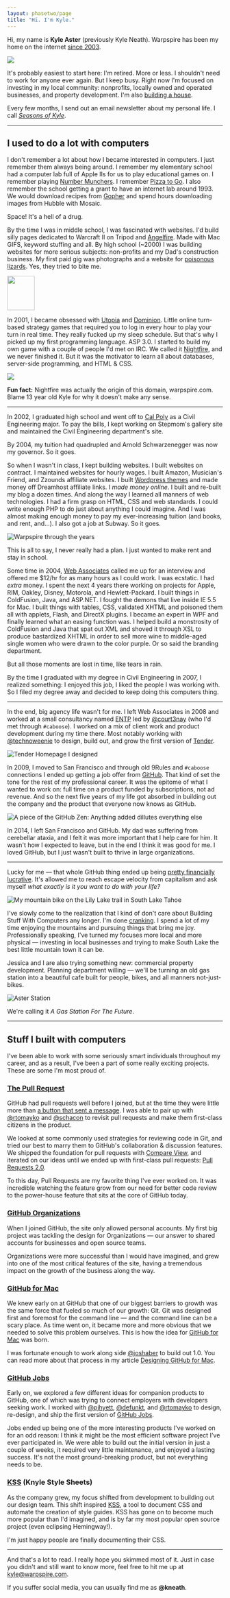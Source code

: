 ```yaml
---
layout: phasetwo/page
title: "Hi. I'm Kyle."
---
```


Hi, my name is **Kyle Aster** (previously Kyle Neath). Warpspire has been my home on the internet [since 2003](https://web.archive.org/web/20031230052204/http://www.warpspire.com/).

<div class="about-image">
  <img src="https://assets.warpspire.com/images/site/dubious-kyle.jpg" />
</div>

It's probably easiest to start here: I'm retired. More or less. I shouldn't need to work for anyone ever again. But I keep busy. Right now I'm focused on investing in my local community: nonprofits, locally owned and operated businesses, and property development. I'm also [building a house](/asterpines).

Every few months, I send out an email newsletter about my personal life. I call [_Seasons of Kyle_](https://buttondown.email/kneath/).

* * * *

## I used to do a lot with computers

I don't remember a lot about how I became interested in computers. I just remember them always being around. I remember my elementary school had a computer lab full of Apple IIs for us to play educational games on. I remember playing [Number Munchers](https://en.wikipedia.org/wiki/Number_Munchers). I remember [Pizza to Go](https://www.mobygames.com/game/pizza-to-go). I also remember the school getting a grant to have an internet lab around 1993. We would download recipes from [Gopher](https://en.wikipedia.org/wiki/Gopher_(protocol)) and spend hours downloading images from Hubble with Mosaic. 

Space! It's a hell of a drug.

By the time I was in middle school, I was fascinated with websites. I'd build silly pages dedicated to Warcraft II on Tripod and [Angelfire](https://www.angelfire.com/ak/locher/). Made with Mac GIFS, keyword stuffing and all. By high school (~2000) I was building websites for more serious subjects: non-profits and my Dad's construction business. My first paid gig was photographs and a website for [poisonous lizards](https://www.helodermahorridum.com/). Yes, they tried to bite me.

<div class="inline-img">
<img src="https://assets.warpspire.com/images/about/madewithmac.gif" width="64" height="80" />
</div>

In 2001, I became obsessed with [Utopia](http://dominion.opendominion.net/) and [Dominion](http://dominion.opendominion.net/). Little online turn-based strategy games that required you to log in every hour to play your turn in real time. They really fucked up my sleep schedule. But that's why I picked up my first programming language. ASP 3.0. I started to build my own game with a couple of people I'd met on IRC. We called it [Nightfire](https://github.com/kneath/nightfire/), and we never finished it. But it was the motivator to learn all about databases, server-side programming, and HTML & CSS.

<div class="inline-img">
<img src="https://assets.warpspire.com/images/about/nightfire.gif" />
</div>

**Fun fact:** Nightfire was actually the origin of this domain, warpspire.com. Blame 13 year old Kyle for why it doesn't make any sense.

* * * *

In 2002, I graduated high school and went off to [Cal Poly](https://www.calpoly.edu/) as a Civil Engineering major. To pay the bills, I kept working on Stepmom's gallery site and maintained the Civil Engineering department's site.

By 2004, my tuition had quadrupled and Arnold Schwarzenegger was now my governor. So it goes.

So when I wasn't in class, I kept building websites. I built websites on contract. I maintained websites for hourly wages. I built Amazon, Musician's Friend, and Zzounds affiliate websites. I built [Wordpress themes](https://warpspire.com/hemingway/) and made money off Dreamhost affiliate links. I _made money online_. I built and re-built my blog a dozen times. And along the way I learned all manners of web technologies. I had a firm grasp on HTML, CSS and web standards. I could write enough PHP to do just about anything I could imagine. And I was almost making enough money to pay my ever-increasing tuition (and books, and rent, and…). I also got a job at Subway. So it goes.

![Warpspire through the years](https://assets.warpspire.com/images/about/warpspirethroughtheyears.png)

This is all to say, I never really had a plan. I just wanted to make rent and stay in school. 

Some time in 2004, [Web Associates](https://www.crunchbase.com/organization/web-associates) called me up for an interview and offered me $12/hr for as many hours as I could work. I was ecstatic. I had _extra_ money. I spent the next 4 years there working on projects for Apple, RIM, Oakley, Disney, Motorola, and Hewlett-Packard. I built things in ColdFusion, Java, and ASP.NET. I fought the demons that live inside IE 5.5 for Mac. I built things with tables, CSS, validated XHTML and poisoned them all with applets, Flash, and DirectX plugins. I became an expert in WPF and finally learned what an easing function was. I helped build a monstrosity of ColdFusion and Java that spat out XML and shoved it through XSL to produce bastardized XHTML in order to sell more wine to middle-aged single women who were drawn to the color purple. Or so said the branding department.

But all those moments are lost in time, like tears in rain.

By the time I graduated with my degree in Civil Engineering in 2007, I realized something: I enjoyed this job, I liked the people I was working with. So I filed my degree away and decided to keep doing this computers thing.

* * * *

In the end, big agency life wasn't for me. I left Web Associates in 2008 and worked at a small consultancy named [ENTP](http://entp.com/) led by [@court3nay](https://twitter.com/court3nay) (who I'd met through `#caboose`). I worked on a mix of client work and product development during my time there. Most notably working with [@technoweenie](http://techno-weenie.net/) to design, build out, and grow the first version of [Tender](https://tenderapp.com).

![Tender Homepage I designed](https://assets.warpspire.com/images/about/tenderapp.jpg)

In 2009, I moved to San Francisco and through old 9Rules and `#caboose` connections I ended up getting a job offer from [GitHub](https://github.com). That kind of set the tone for the rest of my professional career. It was the epitome of what I wanted to work on: full time on a product funded by subscriptions, not ad revenue. And so the next five years of my life got absorbed in building out the company and the product that everyone now knows as GitHub.

![A piece of the GitHub Zen: Anything added dillutes everything else](https://assets.warpspire.com/images/about/github-zen.jpg)

In 2014, I left San Francisco and GitHub. My dad was suffering from cerebellar ataxia, and I felt it was more important that I help care for him. It wasn't how I expected to leave, but in the end I think it was good for me. I loved GitHub, but I just wasn't built to thrive in large organizations.

* * * *

Lucky for me — that whole GitHub thing ended up being [pretty financially lucrative](https://news.microsoft.com/announcement/microsoft-acquires-github/). It's allowed me to reach escape velocity from capitalism and ask myself _what exactly is it you want to do with your life?_ 

![My mountain bike on the Lily Lake trail in South Lake Tahoe](https://assets.warpspire.com/images/about/mountain-biking.jpg)

I've slowly come to the realization that I kind of don't care about Building Stuff With Computers any longer. I'm done [cranking](/posts/link-cranking). I spend a lot of my time enjoying the mountains and pursuing things that bring me joy. Professionally speaking, I've turned my focuses more local and more physical — investing in local businesses and trying to make South Lake the best little mountain town it can be.

Jessica and I are also trying something new: commercial property development. Planning department willing — we'll be turning an old gas station into a beautiful cafe built for people, bikes, and all manners not-just-bikes.

![Aster Station](https://assets.warpspire.com/images/about/aster-station.jpg)

We're calling it _A Gas Station For The Future_.

* * * *

## Stuff I built with computers

I've been able to work with some seriously smart individuals throughout my career, and as a result, I've been a part of some really exciting projects. These are some I'm most proud of.

### [The Pull Request](https://github.com/blog/712-pull-requests-2-0)

GitHub had pull requests well before I joined, but at the time they were little more than [a button that sent a message](https://github.com/blog/3-oh-yeah-there-s-pull-requests-now). I was able to pair up with [@rtomayko](http://2ndscale.com/) and [@schacon](http://scottchacon.com/) to revisit pull requests and make them first-class citizens in the product.

We looked at some commonly used strategies for reviewing code in Git, and tried our best to marry them to GitHub's collaboration & discussion features. We shipped the foundation for pull requests with [Compare View](https://github.com/blog/612-introducing-github-compare-view), and iterated on our ideas until we ended up with first-class pull requests: [Pull Requests 2.0](https://github.com/blog/712-pull-requests-2-0).

To this day, Pull Requests are my favorite thing I've ever worked on. It was incredible watching the feature grow from our need for better code review to the power-house feature that sits at the core of GitHub today.

### [GitHub Organizations](https://github.com/blog/674-introducing-organizations)

When I joined GitHub, the site only allowed personal accounts. My first big project was tackling the design for Organizations — our answer to shared accounts for businesses and open source teams.

Organizations were more successful than I would have imagined, and grew into one of the most critical features of the site, having a tremendous impact on the growth of the business along the way.

### [GitHub for Mac](https://github.com/blog/878-announcing-github-for-mac)

We knew early on at GitHub that one of our biggest barriers to growth was the same force that fueled so much of our growth: Git. Git was designed first and foremost for the command line — and the command line can be a scary place. As time went on, it became more and more obvious that we needed to solve this problem ourselves. This is how the idea for [GitHub for Mac](https://mac.github.com) was born.

I was fortunate enough to work along side [@joshaber](https://joshaber.github.io/) to build out 1.0. You can read more about that process in my article [Designing GitHub for Mac](http://warpspire.com/posts/designing-github-mac).

### [GitHub Jobs](https://github.com/blog/687-github-jobs-pre-launch)

Early on, we explored a few different ideas for companion products to GitHub, one of which was trying to connect employers with developers seeking work. I worked with [@pjhyett](http://hyett.com/), [@defunkt](https://github.com/defunkt), and [@rtomayko](http://2ndscale.com) to design, re-design, and ship the first version of [GitHub Jobs](https://jobs.github.com).

Jobs ended up being one of the more interesting products I've worked on for an odd reason: I think it might be the most efficient software project I've ever participated in. We were able to build out the initial version in just a couple of weeks, it required very little maintenance, and enjoyed a lasting success. It's not the most ground-breaking product, but not everything needs to be.

### [KSS](/posts/kss/) (Knyle Style Sheets)

As the company grew, my focus shifted from development to building out our design team. This shift inspired [KSS](https://github.com/kneath/kss), a tool to document CSS and automate the creation of style guides. KSS has gone on to become much more popular than I'd imagined, and is by far my most popular open source project (even eclipsing Hemingway!).

I'm just happy people are finally documenting their CSS.

* * * *

And that's a lot to read. I really hope you skimmed most of it. Just in case you didn't and still want to know more, feel free to hit me up at <kyle@warpspire.com>.

If you suffer social media, you can usually find me as <strong>@kneath</strong>.
